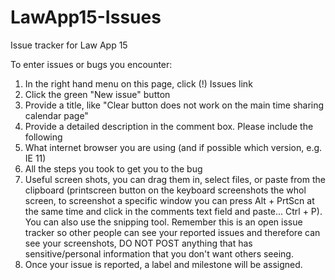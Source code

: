 # LawApp15-Issues
Issue tracker for Law App 15

To enter issues or bugs you encounter:
1. In the right hand menu on this page, click (!) Issues link
2. Click the green "New issue" button
3. Provide a title, like "Clear button does not work on the main time sharing calendar page"
4. Provide a detailed description in the comment box. Please include the following
  1. What internet browser you are using (and if possible which version, e.g. IE 11)
  2. All the steps you took to get you to the bug
  3. Useful screen shots, you can drag them in, select files, or paste from the clipboard (printscreen button on the keyboard screenshots the whol screen, to screenshot a specific window you can press Alt + PrtScn at the same time and click in the comments text field and paste... Ctrl + P). You can also use the snipping tool. Remember this is an open issue tracker so other people can see your reported issues and therefore can see your screenshots, DO NOT POST anything that has sensitive/personal information that you don't want others seeing.
5. Once your issue is reported, a label and milestone will be assigned.
